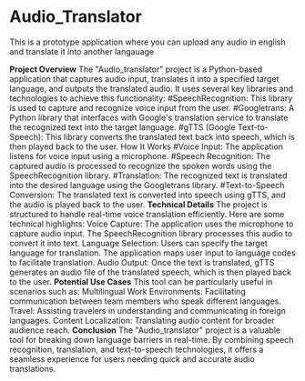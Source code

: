 # Audio_Translator
This is a prototype application where you can upload any audio in english and translate it into another langauage


**Project Overview**
The "Audio_translator" project is a Python-based application that captures audio input, translates it into a specified target language, and outputs the translated audio. It uses several key libraries and technologies to achieve this functionality:
#SpeechRecognition: This library is used to capture and recognize voice input from the user.
#Googletrans: A Python library that interfaces with Google's translation service to translate the recognized text into the target language.
#gTTS (Google Text-to-Speech): This library converts the translated text back into speech, which is then played back to the user.
How It Works
#Voice Input: The application listens for voice input using a microphone.
#Speech Recognition: The captured audio is processed to recognize the spoken words using the SpeechRecognition library.
#Translation: The recognized text is translated into the desired language using the Googletrans library.
#Text-to-Speech Conversion: The translated text is converted into speech using gTTS, and the audio is played back to the user.
**Technical Details**
The project is structured to handle real-time voice translation efficiently. Here are some technical highlights:
Voice Capture: The application uses the microphone to capture audio input. The SpeechRecognition library processes this audio to convert it into text.
Language Selection: Users can specify the target language for translation. The application maps user input to language codes to facilitate translation.
Audio Output: Once the text is translated, gTTS generates an audio file of the translated speech, which is then played back to the user.
**Potential Use Cases**
This tool can be particularly useful in scenarios such as:
Multilingual Work Environments: Facilitating communication between team members who speak different languages.
Travel: Assisting travelers in understanding and communicating in foreign languages.
Content Localization: Translating audio content for broader audience reach.
**Conclusion**
The "Audio_translator" project is a valuable tool for breaking down language barriers in real-time. By combining speech recognition, translation, and text-to-speech technologies, it offers a seamless experience for users needing quick and accurate audio translations.
